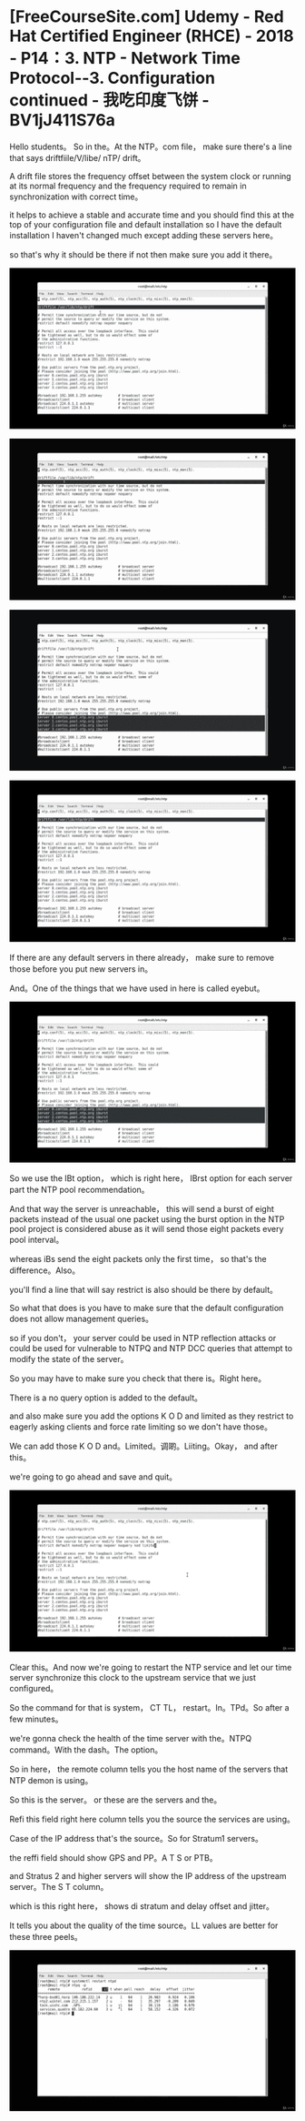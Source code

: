 # [FreeCourseSite.com] Udemy - Red Hat Certified Engineer (RHCE) - 2018 - P14：3. NTP - Network Time Protocol--3. Configuration continued - 我吃印度飞饼 - BV1jJ411S76a

Hello students。 So in the。At the NTP。com file， make sure there's a line that says driftfiile/V/libe/ nTP/ drift。

A drift file stores the frequency offset between the system clock or running at its normal frequency and the frequency required to remain in synchronization with correct time。

 it helps to achieve a stable and accurate time and you should find this at the top of your configuration file and default installation so I have the default installation I haven't changed much except adding these servers here。

 so that's why it should be there if not then make sure you add it there。



![](img/bc8cb8bdb66e54bf69b11b31bddee0e2_1.png)

![](img/bc8cb8bdb66e54bf69b11b31bddee0e2_2.png)

![](img/bc8cb8bdb66e54bf69b11b31bddee0e2_3.png)

![](img/bc8cb8bdb66e54bf69b11b31bddee0e2_4.png)

If there are any default servers in there already， make sure to remove those before you put new servers in。

And。One of the things that we have used in here is called eyebut。



![](img/bc8cb8bdb66e54bf69b11b31bddee0e2_6.png)

So we use the IBt option， which is right here， IBrst option for each server part the NTP pool recommendation。

And that way the server is unreachable， this will send a burst of eight packets instead of the usual one packet using the burst option in the NTP pool project is considered abuse as it will send those eight packets every pool interval。

 whereas iBs send the eight packets only the first time， so that's the difference。Also。

 you'll find a line that will say restrict is also should be there by default。

So what that does is you have to make sure that the default configuration does not allow management queries。

 so if you don't， your server could be used in NTP reflection attacks or could be used for vulnerable to NTPQ and NTP DCC queries that attempt to modify the state of the server。

So you may have to make sure you check that there is。Right here。

There is a no query option is added to the default。

 and also make sure you add the options K O D and limited as they restrict to eagerly asking clients and force rate limiting so we don't have those。

 We can add those K O D and。Limited。调啲。Liiting。Okay， and after this。

 we're going to go ahead and save and quit。

![](img/bc8cb8bdb66e54bf69b11b31bddee0e2_8.png)

Clear this。And now we're going to restart the NTP service and let our time server synchronize this clock to the upstream service that we just configured。

 So the command for that is system， CT TL， restart。In。TPd。So after a few minutes。

 we're gonna check the health of the time server with the。NTPQ command。With the dash。The option。

So in here， the remote column tells you the host name of the servers that NTP demon is using。

 So this is the server。 or these are the servers and the。

Refi this field right here column tells you the source the services are using。

Case of the IP address that's the source。So for Stratum1 servers。

 the reffi field should show GPS and PP。A T S or PTB。

 and Stratus 2 and higher servers will show the IP address of the upstream server。The S T column。

 which is this right here， shows di stratum and delay offset and jitter。

 It tells you about the quality of the time source。LL values are better for these three peels。



![](img/bc8cb8bdb66e54bf69b11b31bddee0e2_10.png)